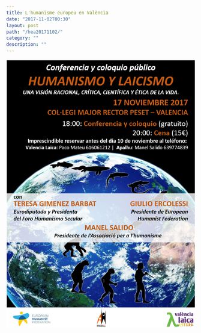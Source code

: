 ```yaml
---
title: L'humanisme europeu en València
date: "2017-11-02T00:30"
layout: post
path: "/hea20171102/"
category: ""
description: ""
---
```


![](confe_val_20171117.png)
